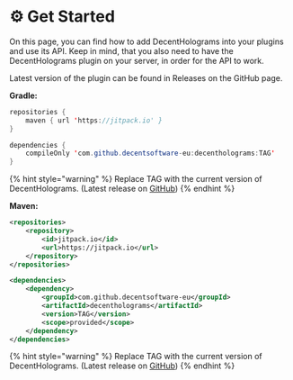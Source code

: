 # ⚙ Get Started

On this page, you can find how to add DecentHolograms into your plugins and use its API. Keep in mind, that you also need to have the DecentHolograms plugin on your server, in order for the API to work.

Latest version of the plugin can be found in Releases on the GitHub page.

**Gradle:**

```java
repositories {
    maven { url 'https://jitpack.io' }
}

dependencies {
    compileOnly 'com.github.decentsoftware-eu:decentholograms:TAG'
}
```

{% hint style="warning" %}
Replace TAG with the current version of DecentHolograms. (Latest release on [GitHub](https://github.com/DecentSoftware-eu/DecentHolograms/releases))
{% endhint %}

**Maven:**

```xml
<repositories>
    <repository>
        <id>jitpack.io</id>
        <url>https://jitpack.io</url>
    </repository>
</repositories>

<dependencies>
    <dependency>
        <groupId>com.github.decentsoftware-eu</groupId>
        <artifactId>decentholograms</artifactId>
        <version>TAG</version>
        <scope>provided</scope>
    </dependency>
</dependencies>
```

{% hint style="warning" %}
Replace TAG with the current version of DecentHolograms. (Latest release on [GitHub](https://github.com/DecentSoftware-eu/DecentHolograms/releases))
{% endhint %}
